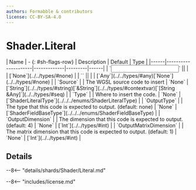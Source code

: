 ```yaml
---
authors: Formabble & contributors
license: CC-BY-SA-4.0
---
```



# Shader.Literal

<div class="sh-parameters" markdown="1">
| Name | - {: #sh-flags-row} | Description | Default | Type |
|------|---------------------|-------------|---------|------|
| `<input>` || | | [`None`](../../types/#none) |
| `<output>` || | | [`Any`](../../types/#any)[`None`](../../types/#none) |
| `Source` |  | The WGSL source code to insert | `None` | [`String`](../../types/#string)[`&String`](../../types/#contextvar)[`[String &Any]`](../../types/#seq) |
| `Type` |  | Where to insert the code. | `None` | [`ShaderLiteralType`](../../../enums/ShaderLiteralType) |
| `OutputType` |  | The type that this code is expected to output. (default: none) | `None` | [`ShaderFieldBaseType`](../../../enums/ShaderFieldBaseType) |
| `OutputDimension` |  | The dimension that this code is expected to output. (default: 4) | `None` | [`Int`](../../types/#int) |
| `OutputMatrixDimension` |  | The matrix dimension that this code is expected to output. (default: 1) | `None` | [`Int`](../../types/#int) |

</div>



## Details

--8<-- "details/shards/Shader/Literal.md"


--8<-- "includes/license.md"

